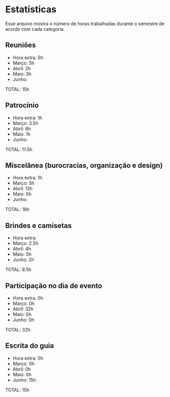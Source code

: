 # Estatísticas
Esse arquivo mostra o número de horas trabalhadas durante o semestre de acordo com cada categoria.

## Reuniões
- Hora extra: 5h
- Março: 5h
- Abril: 2h
- Maio: 3h
- Junho:

TOTAL: 15h

## Patrocínio
- Hora extra: 1h
- Março: 3.5h
- Abril: 6h
- Maio: 1h
- Junho:

TOTAL: 11.5h

## Miscelânea (burocracias, organização e design)
- Hora extra: 1h
- Março: 5h
- Abril: 12h
- Maio: 0h
- Junho:

TOTAL: 18h

## Brindes e camisetas
- Hora extra:
- Março: 2.5h
- Abril: 4h
- Maio: 0h
- Junho: 2h

TOTAL: 8.5h

## Participação no dia de evento
- Hora extra: 0h
- Março: 0h
- Abril: 32h
- Maio: 0h
- Junho: 0h

TOTAL: 32h

## Escrita do guia
- Hora extra: 0h
- Março: 0h
- Abril: 0h
- Maio: 0h
- Junho: 15h

TOTAL: 15h
